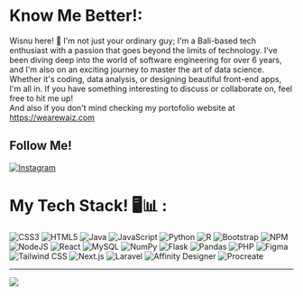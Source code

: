 # Know Me Better!:
Wisnu here! 🌴 I'm not just your ordinary guy; I'm a Bali-based tech enthusiast with a passion that goes beyond the limits of technology. I've been diving deep into the world of software engineering for over 6 years, and I'm also on an exciting journey to master the art of data science. 
<br>
Whether it's coding, data analysis, or designing beautiful front-end apps, I'm all in. If you have something interesting to discuss or collaborate on, feel free to hit me up!
<br>
And also if you don't mind checking my portofolio website at <a target="_blank"> https://wearewaiz.com </a>


## Follow Me!
[![Instagram](https://img.shields.io/badge/Instagram-%23E4405F.svg?logo=Instagram&logoColor=white)](https://instagram.com/wisnudanuarta_)

# My Tech Stack! 🖥️📊 :
 ![CSS3](https://img.shields.io/badge/css3-%231572B6.svg?style=for-the-badge&logo=css3&logoColor=white) ![HTML5](https://img.shields.io/badge/html5-%23E34F26.svg?style=for-the-badge&logo=html5&logoColor=white) ![Java](https://img.shields.io/badge/java-%23ED8B00.svg?style=for-the-badge&logo=java&logoColor=white) ![JavaScript](https://img.shields.io/badge/javascript-%23323330.svg?style=for-the-badge&logo=javascript&logoColor=%23F7DF1E) ![Python](https://img.shields.io/badge/python-3670A0?style=for-the-badge&logo=python&logoColor=ffdd54) ![R](https://img.shields.io/badge/r-%23276DC3.svg?style=for-the-badge&logo=r&logoColor=white) ![Bootstrap](https://img.shields.io/badge/bootstrap-%23563D7C.svg?style=for-the-badge&logo=bootstrap&logoColor=white) ![NPM](https://img.shields.io/badge/NPM-%23000000.svg?style=for-the-badge&logo=npm&logoColor=white) ![NodeJS](https://img.shields.io/badge/node.js-6DA55F?style=for-the-badge&logo=node.js&logoColor=white) ![React](https://img.shields.io/badge/react-%2320232a.svg?style=for-the-badge&logo=react&logoColor=%2361DAFB) ![MySQL](https://img.shields.io/badge/mysql-%2300f.svg?style=for-the-badge&logo=mysql&logoColor=white) ![NumPy](https://img.shields.io/badge/numpy-%23013243.svg?style=for-the-badge&logo=numpy&logoColor=white) ![Flask](https://img.shields.io/badge/flask-%23000.svg?style=for-the-badge&logo=flask&logoColor=white) ![Pandas](https://img.shields.io/badge/pandas-%23150458.svg?style=for-the-badge&logo=pandas&logoColor=white) ![PHP](https://img.shields.io/badge/php-%23777BB4.svg?style=for-the-badge&logo=php&logoColor=white) ![Figma](https://img.shields.io/badge/figma-%23F24E1E.svg?style=for-the-badge&logo=figma&logoColor=white) ![Tailwind CSS](https://img.shields.io/badge/tailwind%20css-%2338B2AC.svg?style=for-the-badge&logo=tailwind-css&logoColor=white) ![Next.js](https://img.shields.io/badge/next.js-%23000000.svg?style=for-the-badge&logo=next.js&logoColor=white) ![Laravel](https://img.shields.io/badge/laravel-%23FF2D20.svg?style=for-the-badge&logo=laravel&logoColor=white) ![Affinity Designer](https://img.shields.io/badge/affinity%20designer-%23E24980.svg?style=for-the-badge&logo=affinity-designer&logoColor=white) ![Procreate](https://img.shields.io/badge/procreate-%23FFCF00.svg?style=for-the-badge&logo=procreate&logoColor=black)


---
[![](https://visitcount.itsvg.in/api?id=Waizsec&icon=0&color=0)](https://github.com/Waizsec)
